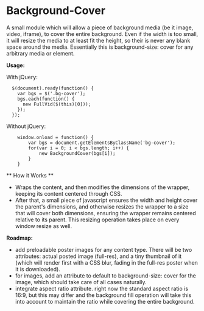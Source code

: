 # Background-Cover
A small module which will allow a piece of background media (be it image, video, iframe), to cover the entire background. Even if the width is too small, it will resize the media to at least fit the height, so their is never any blank space around the media. Essentially this is background-size: cover for any arbitrary media or element.

**Usage:**

With jQuery:

      $(document).ready(function() {
        var bgs = $('.bg-cover');
        bgs.each(function() {
          new FullVid($(this)[0]));
        });
      });
    
Without jQuery:

    	window.onload = function() {
    		var bgs = document.getElementsByClassName('bg-cover');
    		for(var i = 0; i < bgs.length; i++) {
    			new BackgroundCover(bgs[i]);
    		}
    	}
    	
** How it Works **
* Wraps the content, and then modifies the dimensions of the wrapper, keeping its content centered through CSS. 
* After that, a small piece of javascript ensures the width and height cover the parent's dimensions, and otherwise resizes the wrapper to a size that will cover both dimensions, ensuring the wrapper remains centered relative to its parent. This resizing operation takes place on every window resize as well.
    	
**Roadmap:**
* add preloadable poster images for any content type. There will be two attributes: actual posted image (full-res), and a tiny thumbnail of it (which will render first with a CSS blur, fading in the full-res poster when it is downloaded).
* for images, add an attribute to default to background-size: cover for the image, which should take care of all cases naturally.
* integrate aspect ratio attribute. right now the standard aspect ratio is 16:9, but this may differ and the background fill operation will take this into account to maintain the ratio while covering the entire background.
